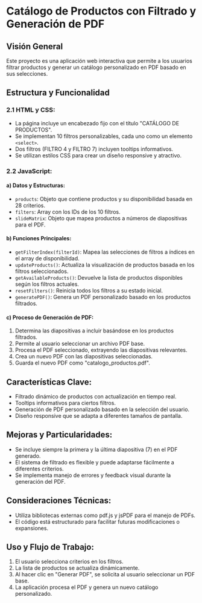 # Catálogo de Productos con Filtrado y Generación de PDF

## Visión General
Este proyecto es una aplicación web interactiva que permite a los usuarios filtrar productos y generar un catálogo personalizado en PDF basado en sus selecciones.

## Estructura y Funcionalidad

### 2.1 HTML y CSS:
- La página incluye un encabezado fijo con el título "CATÁLOGO DE PRODUCTOS".
- Se implementan 10 filtros personalizables, cada uno como un elemento `<select>`.
- Dos filtros (FILTRO 4 y FILTRO 7) incluyen tooltips informativos.
- Se utilizan estilos CSS para crear un diseño responsive y atractivo.

### 2.2 JavaScript:

#### a) Datos y Estructuras:
- `products`: Objeto que contiene productos y su disponibilidad basada en 28 criterios.
- `filters`: Array con los IDs de los 10 filtros.
- `slideMatrix`: Objeto que mapea productos a números de diapositivas para el PDF.

#### b) Funciones Principales:
- `getFilterIndex(filterId)`: Mapea las selecciones de filtros a índices en el array de disponibilidad.
- `updateProducts()`: Actualiza la visualización de productos basada en los filtros seleccionados.
- `getAvailableProducts()`: Devuelve la lista de productos disponibles según los filtros actuales.
- `resetFilters()`: Reinicia todos los filtros a su estado inicial.
- `generatePDF()`: Genera un PDF personalizado basado en los productos filtrados.

#### c) Proceso de Generación de PDF:
1. Determina las diapositivas a incluir basándose en los productos filtrados.
2. Permite al usuario seleccionar un archivo PDF base.
3. Procesa el PDF seleccionado, extrayendo las diapositivas relevantes.
4. Crea un nuevo PDF con las diapositivas seleccionadas.
5. Guarda el nuevo PDF como "catalogo_productos.pdf".

## Características Clave:
- Filtrado dinámico de productos con actualización en tiempo real.
- Tooltips informativos para ciertos filtros.
- Generación de PDF personalizado basado en la selección del usuario.
- Diseño responsive que se adapta a diferentes tamaños de pantalla.

## Mejoras y Particularidades:
- Se incluye siempre la primera y la última diapositiva (7) en el PDF generado.
- El sistema de filtrado es flexible y puede adaptarse fácilmente a diferentes criterios.
- Se implementa manejo de errores y feedback visual durante la generación del PDF.

## Consideraciones Técnicas:
- Utiliza bibliotecas externas como pdf.js y jsPDF para el manejo de PDFs.
- El código está estructurado para facilitar futuras modificaciones o expansiones.

## Uso y Flujo de Trabajo:
1. El usuario selecciona criterios en los filtros.
2. La lista de productos se actualiza dinámicamente.
3. Al hacer clic en "Generar PDF", se solicita al usuario seleccionar un PDF base.
4. La aplicación procesa el PDF y genera un nuevo catálogo personalizado.

